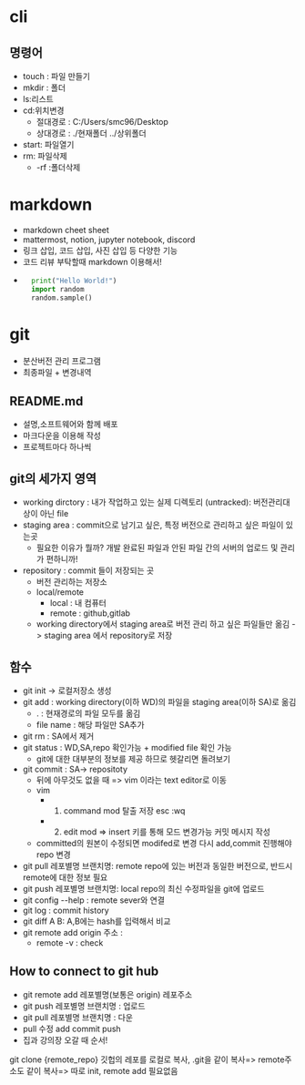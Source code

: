 # cli
## 명령어
  - touch : 파일 만들기
  - mkdir : 폴더
  - ls:리스트
  - cd:위치변경
    - 절대경로 : C:/Users/smc96/Desktop
    - 상대경로 : ./현재폴더 ../상위폴더
  - start: 파일열기
  - rm: 파일삭제
    - -rf :폴더삭제
# markdown
- markdown cheet sheet
- mattermost, notion, jupyter notebook, discord
- 링크 삽입, 코드 삽입, 사진 삽입 등 다양한 기능 
- 코드 리뷰 부탁할때 markdown 이용해서!
- ``` python
    print("Hello World!")
    import random
    random.sample()
  ```
# git
- 분산버전 관리 프로그램
- 최종파일 + 변경내역
## README.md
  - 설명,소프트웨어와 함께 배포
  - 마크다운을 이용해 작성
  - 프로젝트마다 하나씩
## git의 세가지 영역
  - working dirctory : 내가 작업하고 있는 실제 디렉토리 (untracked): 버전관리대상이 아닌 file
  - staging area : commit으로 남기고 싶은, 특정 버전으로 관리하고 싶은 파일이 있는곳
    - 필요한 이유가 뭘까? 개발 완료된 파일과 안된 파일 간의 서버의 업로드 및 관리가 편하니까!
  - repository : commit 들이 저장되는 곳
    -  버전 관리하는 저장소
    - local/remote
      - local : 내 컴퓨터
      - remote : github,gitlab
    - working directory에서 staging area로 버전 관리 하고 싶은 파일들만 옮김 -> staging area 에서 repository로 저장
  
## 함수
  - git init -> 로컬저장소 생성
  - git add : working directory(이하 WD)의 파일을  staging area(이하 SA)로 옮김
    - . : 현재경로의 파일 모두를 옮김
    - file name : 해당 파일만 SA추가
  - git rm : SA에서 제거
  - git status : WD,SA,repo 확인가능 + modified file 확인 가능
    -  git에 대한 대부분의 정보를 제공 하므로 헷갈리면 돌려보기
  - git commit : SA-> repositoty
    - 뒤에 아무것도 없을 때 => vim 이라는 text editor로 이동
    - vim
      - 1. command mod 탈출 저장 esc :wq
      - 2. edit mod => insert 키를 통해 모드 변경가능 커밋 메시지 작성
    - committed의 원본이 수정되면 modifed로 변경 다시 add,commit 진행해야 repo 변경
  - git pull 레포별명 브랜치명: remote repo에 있는 버전과 동일한 버전으로, 반드시 remote에 대한 정보 필요
  - git push 레포별명 브랜치명: local repo의 최신 수정파일을 git에 업로드
  - git config --help : remote sever와 연결
  - git log : commit history
  - git diff A B: A,B에는 hash를 입력해서 비교 
  - git remote add origin 주소 :
    - remote -v : check

## How to connect to git hub
   * git remote add 레포별명(보통은 origin) 레포주소
   * git push 레포별명 브랜치명 : 업로드
   * git pull 레포별명 브랜치명 : 다운
   * pull 수정 add commit push
   * 집과 강의장 오갈 때 순서!

git clone {remote_repo} 깃헙의 레포를 로컬로 복사, .git을 같이 복사=> remote주소도 같이 복사=> 따로 init, remote add 필요없음
